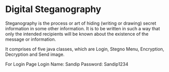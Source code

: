 # Digital Steganography
Steganography is the process or art of hiding (writing or drawing) secret information in some other information. It is to be written in such a way that only the intended recipients will be known about the existence of the message or information.

It comprises of five java classes, which are Login, Stegno Menu, Encryption, Decryption and Send image.

For Login Page
Login Name: Sandip
Password: Sandip1234
